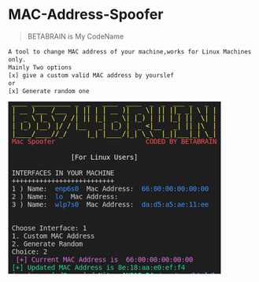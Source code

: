 # MAC-Address-Spoofer
>BETABRAIN is My CodeName
```
A tool to change MAC address of your machine,works for Linux Machines only.
Mainly Two options 
[x] give a custom valid MAC address by yourslef
or 
[x] Generate random one
```
![EXAMPLE](example.png)

